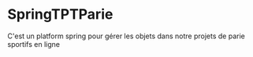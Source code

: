 # SpringTPTParie
C'est un platform spring pour gérer les objets dans notre projets de parie sportifs en ligne
